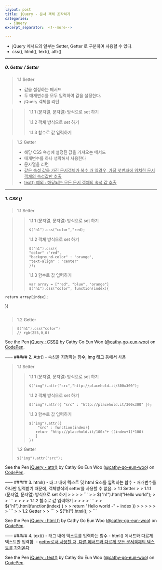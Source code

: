 ```yaml
---
layout: post
title: jQuery - 문서 객체 조작하기
categories:
  - jQuery
excerpt_separator:  <!--more-->

---
```


- jQuery 메서드의 일부는 Setter, Getter 로 구분하여 사용할 수 있다.
- css(), html(), text(), attr()

---

##### 0. Getter / Setter

> 1.1 Setter
>
> - 값을 설정하는 메서드
> - 두 매개변수를 모두 입력하여 값을 설정한다.
> - jQuery 객체를 리턴

> > 1.1.1 (문자열, 문자열) 방식으로 set 하기
> >
> > 1.1.2 객체 방식으로 set 하기
> >
> > 1.1.3 함수로 값 입력하기

> 1.2 Getter
>
> - 해당 CSS 속성에 설정된 값을 가져오는 메서드
> - 매개변수를 하나 생략해서 사용한다
> - 문자열을 리턴
> - <u>같은 속성 값을 가진 문서객체가 복수 개 일경우, 가장 첫번째에 위치한 문서 객체의 속성값만 추출
> - text() 예외 : 해당되는 모든 문서 객체의 속성 값 추출 </u>

---

##### 1. CSS ()

> 1.1 Setter

> > 1.1.1 (문자열, 문자열) 방식으로 set 하기
> >
> > ```
> > $("h1").css("color","red);
> > ```
> >
> > 1.1.2 객체 방식으로 set 하기
> >
> > ```
> > $("h1").css({
> > "color" :"red",
> > "background-color" : "orange",
> > "text-align" : "center"
> > });
> > ```
> >
> > 1.1.3 함수로 값 입력하기
> >
> > ```
> > var array = ["red", "blue", "orange"]
> > $("h1").css("color", function(index){
> > ```

    return array[index];

})

> > ```
> >
> > ```

> 1.2 Getter

> ```
> $("h1").css("color")
> // rgb(255,0,0)
> ```

<p data-height="265" data-theme-id="0" data-slug-hash="JBBwZw" data-default-tab="js,result" data-user="cathy-go-eun-woo" data-pen-title="jQuery : CSS()" class="codepen">See the Pen <a href="https://codepen.io/cathy-go-eun-woo/pen/JBBwZw/">jQuery : CSS()</a> by Cathy Go Eun Woo (<a href="https://codepen.io/cathy-go-eun-woo">@cathy-go-eun-woo</a>) on <a href="https://codepen.io">CodePen</a>.</p>
<script src="https://static.codepen.io/assets/embed/ei.js"> </script>
----
##### 2. Attr()  
- 속성을 지정하는 함수, img 태그 등에서 사용  

> 1.1 Setter
>
> > 1.1.1 (문자열, 문자열) 방식으로 set 하기
> >
> > ```
> > $("img").attr("src","http://placehold.it/300x300");
> > ```
> >
> > 1.1.2 객체 방식으로 set 하기
> >
> > ```
> > $("img").attr({ "src" : "http://placehold.it/300x300" });  
> > ```
> >
> > 1.1.3 함수로 값 입력하기
> >
> > ```
> > $("img").attr({
> > 	"src" : function(index){
> >    return "http://placehold.it/100x"+ ((index+1)*100)
> >    }
> > })
> > ```
>
> 1.2 Getter
>
> ```
> $("img").attr("src");
> ```

<p data-height="265" data-theme-id="0" data-slug-hash="NBBEvm" data-default-tab="js,result" data-user="cathy-go-eun-woo" data-pen-title="jQuery - attr()" class="codepen">See the Pen <a href="https://codepen.io/cathy-go-eun-woo/pen/NBBEvm/">jQuery - attr()</a> by Cathy Go Eun Woo (<a href="https://codepen.io/cathy-go-eun-woo">@cathy-go-eun-woo</a>) on <a href="https://codepen.io">CodePen</a>.</p>
<script src="https://static.codepen.io/assets/embed/ei.js"> </script>
----
##### 3. html()
- 태그 내에 텍스트 및 html 요소를 입력하는 함수
- 매개변수를 하나만 입력받기 때문에, 객체방식의 setter를 사용할 수 없음.
> 1.1 Setter  
> > 1.1.1 (문자열, 문자열) 방식으로 set 하기  
> >  
> > ```
> > $("h1").html("Hello world");
> > ```
> >
> > 1.1.2 함수로 값 입력하기  
> >
> > ```
> > $("h1").html(function(index) {
> > return "Hello world -" + index
})
> >
> >
> > ```
>
> 1.2 Getter  
>
> ```
> $("h1").html();
> ```

<p data-height="265" data-theme-id="0" data-slug-hash="RBBqmE" data-default-tab="js,result" data-user="cathy-go-eun-woo" data-pen-title="jQuery : html ()" class="codepen">See the Pen <a href="https://codepen.io/cathy-go-eun-woo/pen/RBBqmE/">jQuery : html ()</a> by Cathy Go Eun Woo (<a href="https://codepen.io/cathy-go-eun-woo">@cathy-go-eun-woo</a>) on <a href="https://codepen.io">CodePen</a>.</p>
<script src="https://static.codepen.io/assets/embed/ei.js"> </script>
----
##### 4. text()
- 태그 내에 텍스트를 입력하는 함수
- html() 메서드와 다르게 텍스트만 입력함.
- <u>getter로서 사용할 때, 다른 메서드와 다르게 모든 문서객체의 텍스트를 가져온다</u>

<p data-height="265" data-theme-id="0" data-slug-hash="MBBzdj" data-default-tab="result" data-user="cathy-go-eun-woo" data-pen-title="jQuery : text()" class="codepen">See the Pen <a href="https://codepen.io/cathy-go-eun-woo/pen/MBBzdj/">jQuery : text()</a> by Cathy Go Eun Woo (<a href="https://codepen.io/cathy-go-eun-woo">@cathy-go-eun-woo</a>) on <a href="https://codepen.io">CodePen</a>.</p>
<script src="https://static.codepen.io/assets/embed/ei.js"> </script>
